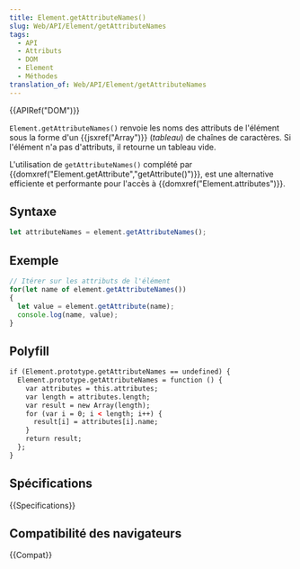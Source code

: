 ```yaml
---
title: Element.getAttributeNames()
slug: Web/API/Element/getAttributeNames
tags:
  - API
  - Attributs
  - DOM
  - Element
  - Méthodes
translation_of: Web/API/Element/getAttributeNames
---
```


{{APIRef("DOM")}}

`Element.getAttributeNames()` renvoie les noms des attributs de l'élément sous la forme d'un {{jsxref("Array")}} (_tableau_) de chaînes de caractères. Si l'élément n'a pas d'attributs, il retourne un tableau vide.

L'utilisation de `getAttributeNames()` complété par {{domxref("Element.getAttribute","getAttribute()")}}, est une alternative efficiente et performante pour l'accès à {{domxref("Element.attributes")}}.

## Syntaxe

```js
let attributeNames = element.getAttributeNames();
```

## Exemple

```js
// Itérer sur les attributs de l'élément
for(let name of element.getAttributeNames())
{
  let value = element.getAttribute(name);
  console.log(name, value);
}
```

## Polyfill

```html
if (Element.prototype.getAttributeNames == undefined) {
  Element.prototype.getAttributeNames = function () {
    var attributes = this.attributes;
    var length = attributes.length;
    var result = new Array(length);
    for (var i = 0; i < length; i++) {
      result[i] = attributes[i].name;
    }
    return result;
  };
}
```

## Spécifications

{{Specifications}}

## Compatibilité des navigateurs

{{Compat}}
